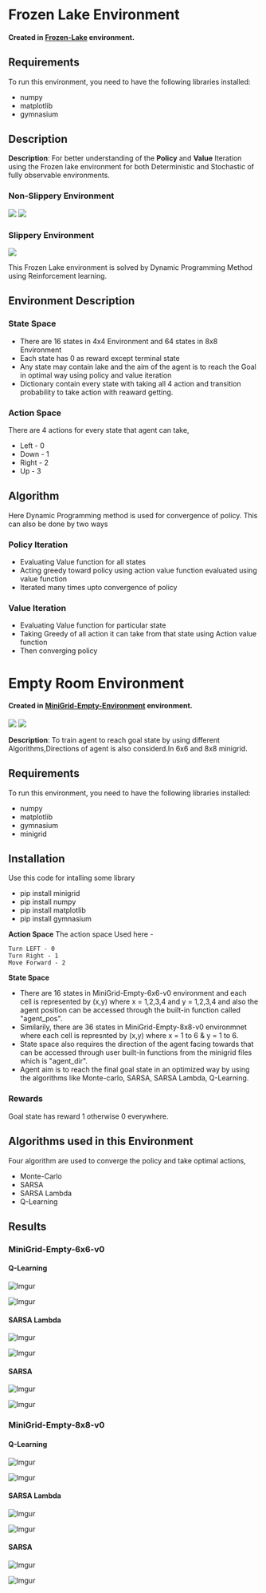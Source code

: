 # Frozen Lake Environment

#### Created in [Frozen-Lake](https://github.com/RaviAgrawal-1824/Assignment-1-Frozen-Lake) environment.

## Requirements
To run this environment, you need to have the following libraries installed:
- numpy
- matplotlib
- gymnasium

## Description
**Description**: For better understanding of the **Policy** and **Value** Iteration using the Frozen lake environment for both Deterministic and Stochastic of fully observable environments.

### Non-Slippery Environment

![](https://i.imgur.com/RlJjiZM.gif) ![](https://i.imgur.com/1dpekVN.gif)

### Slippery Environment

![](https://i.imgur.com/9dF44vt.gif)

This Frozen Lake environment is solved by Dynamic Programming Method using Reinforcement learning.

## Environment Description
  ### State Space
  - There are 16 states in 4x4 Environment and 64 states in 8x8 Environment
  - Each state has 0 as reward except terminal state
  - Any state may contain lake and the aim of the agent is to reach the Goal in optimal way using policy and value iteration
  - Dictionary contain every state with taking all 4 action and transition probability to take action with reaward getting.
  ### Action Space
  There are 4 actions for every state that agent can take,
  - Left - 0
  - Down - 1
  - Right - 2
  - Up - 3

## Algorithm
Here Dynamic Programming method is used for convergence of policy.
This can also be done by two ways
### Policy Iteration
  - Evaluating Value function for all states
  - Acting greedy toward policy using action value function evaluated using value function
  - Iterated many times upto convergence of policy
### Value Iteration
  - Evaluating Value function for particular state
  - Taking Greedy of all action it can take from that state using Action value function
  - Then converging policy


# Empty Room Environment

#### Created in [MiniGrid-Empty-Environment](https://github.com/Farama-Foundation/MiniGrid) environment.

![](https://i.imgur.com/3m9a615.gif) ![](https://i.imgur.com/ahGLjM7.gif)

**Description**: To train agent to reach goal state by using different Algorithms,Directions of agent is also considerd.In 6x6 and 8x8 minigrid.

## Requirements
To run this environment, you need to have the following libraries installed:
- numpy
- matplotlib
- gymnasium
- minigrid

## Installation
Use this code for intalling some library
- pip install minigrid
- pip install numpy
- pip install matplotlib
- pip install gymnasium

**Action Space**
The action space Used here -

	Turn LEFT - 0
	Turn Right - 1
	Move Forward - 2
**State Space**
* There are 16 states in MiniGrid-Empty-6x6-v0 environment and each cell is represented by (x,y) where x = 1,2,3,4 and y = 1,2,3,4 and also the agent position can be accessed through the built-in function called "agent_pos".
* Similarily, there are 36 states in MiniGrid-Empty-8x8-v0 environmnet where each cell is represnted by (x,y) where x = 1 to 6 & y = 1 to 6.
* State space also requires the direction of the agent facing towards that can be accessed through user built-in functions from the minigrid files which is "agent_dir".
* Agent aim is to reach the final goal state in an optimized way by using the algorithms like Monte-carlo, SARSA, SARSA Lambda, Q-Learning.

### Rewards
Goal state has reward 1 otherwise 0 everywhere.

## Algorithms used in this Environment
Four algorithm are used to converge the policy and take optimal actions,
- Monte-Carlo
- SARSA
- SARSA Lambda
- Q-Learning

## Results

### MiniGrid-Empty-6x6-v0

#### Q-Learning

![Imgur](https://i.imgur.com/XAtvwPw.png)

![Imgur](https://i.imgur.com/cH8jTrB.png)

#### SARSA Lambda

![Imgur](https://i.imgur.com/rCYwe09.png)

![Imgur](https://i.imgur.com/wEBPvGc.png)

#### SARSA

![Imgur](https://i.imgur.com/R1pCS8W.png)

![Imgur](https://i.imgur.com/YbeuXHG.png)

### MiniGrid-Empty-8x8-v0

#### Q-Learning

![Imgur](https://i.imgur.com/ccNcDDY.png)

![Imgur](https://i.imgur.com/oyboRlw.png)

#### SARSA Lambda

![Imgur](https://i.imgur.com/1h3GO15.png)

![Imgur](https://i.imgur.com/rSOJwio.png)

#### SARSA

![Imgur](https://i.imgur.com/xYcDy7i.png)

![Imgur](https://i.imgur.com/UpN9emG.png)
